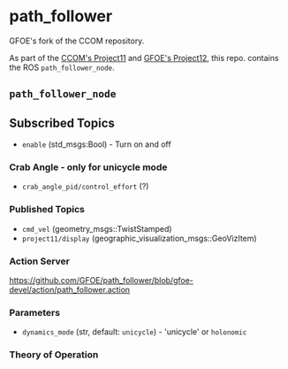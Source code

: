 # path_follower

GFOE's fork of the CCOM repository.

As part of the [CCOM's Project11](https://github.com/CCOMJHC/project11) and [GFOE's Project12](https://bitbucket.org/gfoe/project12), this repo. contains the ROS `path_follower_node`.

## `path_follower_node`

## Subscribed Topics

* `enable` (std_msgs:Bool) - Turn on and off

### Crab Angle - only for unicycle mode

* `crab_angle_pid/control_effort` (?)

### Published Topics

* `cmd_vel` (geometry_msgs::TwistStamped)
* `project11/display` (geographic_visualization_msgs::GeoVizItem)

### Action Server

https://github.com/GFOE/path_follower/blob/gfoe-devel/action/path_follower.action

### Parameters

* `dynamics_mode` (str, default: `unicycle`) - 'unicycle' or `holonomic`

### Theory of Operation

